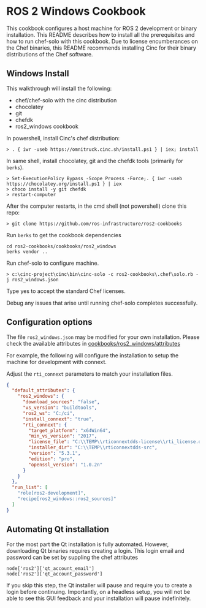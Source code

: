 # ROS 2 Windows Cookbook

This cookbook configures a host machine for ROS 2 development or binary installation.
This README describes how to install all the prerequisites and how to run chef-solo with this cookbook.
Due to license encumberances on the Chef binaries, this README recommends installing Cinc for their binary distributions of the Chef software.

## Windows Install

This walkthrough will install the following:
* chef/chef-solo with the cinc distribution
* chocolatey
* git
* chefdk
* ros2_windows cookbook

In powershell, install Cinc's chef distribution:
```
> . { iwr -useb https://omnitruck.cinc.sh/install.ps1 } | iex; install
```

In same shell, install chocolatey, git and the chefdk tools (primarily for `berks`).
```
> Set-ExecutionPolicy Bypass -Scope Process -Force;. { iwr -useb https://chocolatey.org/install.ps1 } | iex
> choco install -y git chefdk
> restart-computer
```

After the computer restarts, in the cmd shell (not powershell) clone this repo:
```
> git clone https://github.com/ros-infrastructure/ros2-cookbooks
```

Run `berks` to get the cookbook dependencies
```
cd ros2-cookbooks/cookbooks/ros2_windows
berks vendor ..
```

Run chef-solo to configure machine.
```
> c:\cinc-project\cinc\bin\cinc-solo -c ros2-cookbooks\.chef\solo.rb -j ros2_windows.json
```

Type yes to accept the standard Chef licenses.

Debug any issues that arise until running chef-solo completes successfully.

## Configuration options

The file `ros2_windows.json` may be modified for your own installation.
Please check the available attributes in [cookbooks/ros2_windows/attributes](cookbooks/ros2_windows/attributes)

For example, the following will configure the installation to setup the machine for development with connext.

Adjust the `rti_connext` parameters to match your installation files.

```json
{
  "default_attributes": {
    "ros2_windows": {
      "download_sources": "false",
      "vs_version": "buildtools",
      "ros2_ws": "C:/ci",
      "install_connext": "true",
      "rti_connext": {
        "target_platform": "x64Win64",
        "min_vs_version": "2017",
        "license_file": "C:\\TEMP\\rticonnextdds-license\\rti_license.dat",
        "installer_dir": "C:\\TEMP\\rticonnextdds-src",
        "version": "5.3.1",
        "edition": "pro",
        "openssl_version": "1.0.2n"
      }
    }
  },
  "run_list": [
    "role[ros2-development]",
    "recipe[ros2_windows::ros2_sources]"
  ]
}
```

## Automating Qt installation

For the most part the Qt installation is fully automated.
However, downloading Qt binaries requires creating a login.
This login email and password can be set by suppling the chef attributes
```
node['ros2']['qt_account_email']
node['ros2']['qt_account_password']
```
If you skip this step, the Qt installer will pause and require you to create a login before continuing.
Importantly, on a headless setup, you will not be able to see this GUI feedback and your installation will pause indefinitely.
